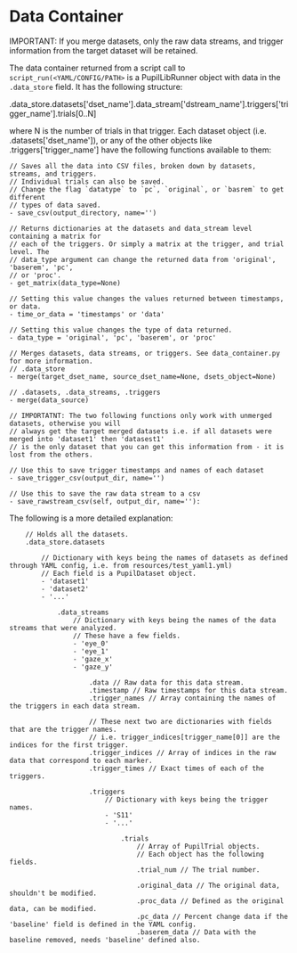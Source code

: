 # Data Container

IMPORTANT: If you merge datasets, only the raw data streams, and trigger information from the target dataset will be retained.

The data container returned from a script call to `script_run(<YAML/CONFIG/PATH>` is a PupilLibRunner object with data
in the `.data_store` field. It has the following structure:

.data_store.datasets['dset_name'].data_stream['dstream_name'].triggers['trigger_name'].trials[0..N]

where N is the number of trials in that trigger. Each dataset object (i.e. .datasets['dset_name']), or any of the other
objects like .triggers['trigger_name'] have the following functions available to them:

    // Saves all the data into CSV files, broken down by datasets, streams, and triggers.
    // Individual trials can also be saved.
    // Change the flag `datatype` to `pc`, `original`, or `basrem` to get different
    // types of data saved.
    - save_csv(output_directory, name='')

    // Returns dictionaries at the datasets and data_stream level containing a matrix for
    // each of the triggers. Or simply a matrix at the trigger, and trial level. The
    // data_type argument can change the returned data from 'original', 'baserem', 'pc',
    // or 'proc'.
    - get_matrix(data_type=None)

    // Setting this value changes the values returned between timestamps, or data.
    - time_or_data = 'timestamps' or 'data'

    // Setting this value changes the type of data returned.
    - data_type = 'original', 'pc', 'baserem', or 'proc'

    // Merges datasets, data streams, or triggers. See data_container.py for more information.
    // .data_store
    - merge(target_dset_name, source_dset_name=None, dsets_object=None)

    // .datasets, .data_streams, .triggers
    - merge(data_source)

    // IMPORTATNT: The two following functions only work with unmerged datasets, otherwise you will
    // always get the target merged datasets i.e. if all datasets were merged into 'dataset1' then 'datasest1'
    // is the only dataset that you can get this information from - it is lost from the others.

    // Use this to save trigger timestamps and names of each dataset
    - save_trigger_csv(output_dir, name='')

    // Use this to save the raw data stream to a csv
    - save_rawstream_csv(self, output_dir, name=''):

The following is a more detailed explanation:

        // Holds all the datasets.
        .data_store.datasets

            // Dictionary with keys being the names of datasets as defined through YAML config, i.e. from resources/test_yaml1.yml)
            // Each field is a PupilDataset object.
            - 'dataset1'
            - 'dataset2'
            - '...'

                .data_streams
                    // Dictionary with keys being the names of the data streams that were analyzed.
                    // These have a few fields.
                    - 'eye_0'
                    - 'eye_1'
                    - 'gaze_x'
                    - 'gaze_y'

                        .data // Raw data for this data stream.
                        .timestamp // Raw timestamps for this data stream.
                        .trigger_names // Array containing the names of the triggers in each data stream.

                        // These next two are dictionaries with fields that are the trigger names.
                        // i.e. trigger_indices[trigger_name[0]] are the indices for the first trigger.
                        .trigger_indices // Array of indices in the raw data that correspond to each marker.
                        .trigger_times // Exact times of each of the triggers.

                        .triggers
                            // Dictionary with keys being the trigger names.
                            - 'S11'
                            - '...'

                                .trials
                                    // Array of PupilTrial objects.
                                    // Each object has the following fields.
                                    .trial_num // The trial number.

                                    .original_data // The original data, shouldn't be modified.
                                    .proc_data // Defined as the original data, can be modified.
                                    .pc_data // Percent change data if the 'baseline' field is defined in the YAML config.
                                    .baserem_data // Data with the baseline removed, needs 'baseline' defined also.
